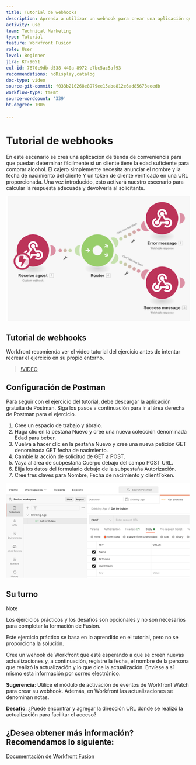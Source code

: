 ```yaml
---
title: Tutorial de webhooks
description: Aprenda a utilizar un webhook para crear una aplicación que determine si un cliente tiene la edad suficiente para comprar alcohol, todo en  [!DNL Adobe Workfront Fusion].
activity: use
team: Technical Marketing
type: Tutorial
feature: Workfront Fusion
role: User
level: Beginner
jira: KT-9051
exl-id: 7870c9db-d538-440a-8972-e7bc5ac5af93
recommendations: noDisplay,catalog
doc-type: video
source-git-commit: f033b210268e8979ee15abe812e6ad85673eeedb
workflow-type: tm+mt
source-wordcount: '339'
ht-degree: 100%

---
```


# Tutorial de webhooks

En este escenario se crea una aplicación de tienda de conveniencia para que puedan determinar fácilmente si un cliente tiene la edad suficiente para comprar alcohol. El cajero simplemente necesita anunciar el nombre y la fecha de nacimiento del cliente Y un token de cliente verificado en una URL proporcionada. Una vez introducido, esto activará nuestro escenario para calcular la respuesta adecuada y devolverla al solicitante.

![Una imagen del uso del módulo de conmutación](assets/beyond-basic-modules-5.png)

## Tutorial de webhooks

Workfront recomienda ver el vídeo tutorial del ejercicio antes de intentar recrear el ejercicio en su propio entorno.

>[!VIDEO](https://video.tv.adobe.com/v/335292/?quality=12&learn=on)


## Configuración de Postman

Para seguir con el ejercicio del tutorial, debe descargar la aplicación gratuita de Postman. Siga los pasos a continuación para ir al área derecha de Postman para el ejercicio.

1. Cree un espacio de trabajo y ábralo.
1. Haga clic en la pestaña Nuevo y cree una nueva colección denominada Edad para beber.
1. Vuelva a hacer clic en la pestaña Nuevo y cree una nueva petición GET denominada GET fecha de nacimiento.
1. Cambie la acción de solicitud de GET a POST.
1. Vaya al área de subpestaña Cuerpo debajo del campo POST URL.
1. Elija los datos del formulario debajo de la subpestaña Autorización.
1. Cree tres claves para Nombre, Fecha de nacimiento y clientToken.

![Una imagen del uso del módulo de conmutación](assets/beyond-basic-modules-6.png)

## Su turno

>[!NOTE]
>
>Los ejercicios prácticos y los desafíos son opcionales y no son necesarios para completar la formación de Fusion.

Este ejercicio práctico se basa en lo aprendido en el tutorial, pero no se proporciona la solución.

Cree un wehook de Workfront que esté esperando a que se creen nuevas actualizaciones y, a continuación, registre la fecha, el nombre de la persona que realizó la actualización y lo que dice la actualización. Envíese a sí mismo esta información por correo electrónico.

**Sugerencia**: Utilice el módulo de activación de eventos de Workfront Watch para crear su webhook. Además, en Workfront las actualizaciones se denominan notas.

**Desafío**: ¿Puede encontrar y agregar la dirección URL donde se realizó la actualización para facilitar el acceso?


## ¿Desea obtener más información? Recomendamos lo siguiente:

[Documentación de Workfront Fusion](https://experienceleague.adobe.com/docs/workfront/using/adobe-workfront-fusion/workfront-fusion-2.html?lang=es)

